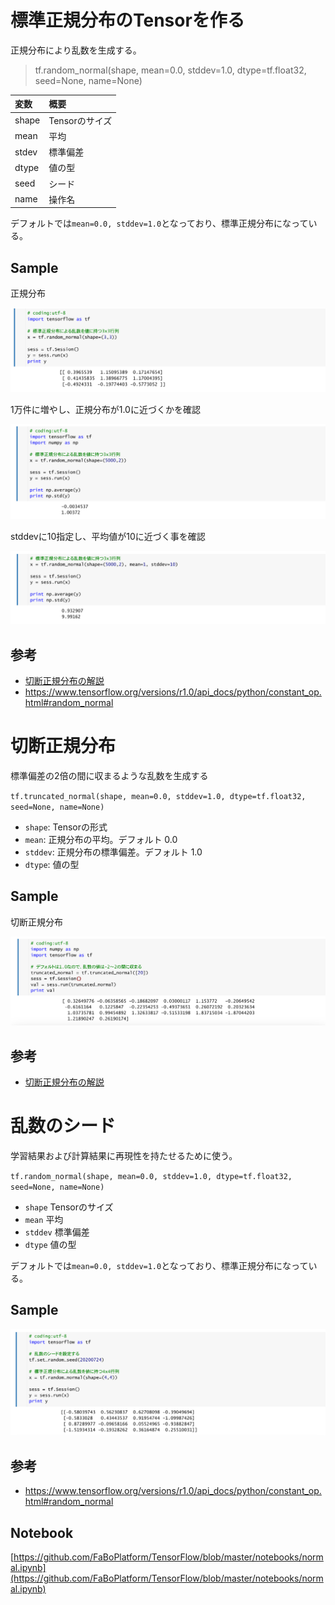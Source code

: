 # 標準正規分布のTensorを作る

正規分布により乱数を生成する。

> tf.random_normal(shape, mean=0.0, stddev=1.0, dtype=tf.float32, seed=None, name=None)


|変数|概要|
|:--|:--|
|shape|Tensorのサイズ|
|mean|平均|
|stdev|標準偏差| 
|dtype|値の型|
|seed|シード|
|name|操作名|

デフォルトでは`mean=0.0, stddev=1.0`となっており、標準正規分布になっている。

## Sample

正規分布

![](/img/normal01.png)

1万件に増やし、正規分布が1.0に近づくかを確認　

![](/img/normal02.png)

stddevに10指定し、平均値が10に近づく事を確認

![](/img/normal03.png)

## 参考

* [切断正規分布の解説](https://ja.wikipedia.org/wiki/%E5%88%87%E6%96%AD%E6%AD%A3%E8%A6%8F%E5%88%86%E5%B8%83)
* https://www.tensorflow.org/versions/r1.0/api_docs/python/constant_op.html#random_normal

# 切断正規分布

標準偏差の2倍の間に収まるような乱数を生成する

`tf.truncated_normal(shape, mean=0.0, stddev=1.0, dtype=tf.float32, seed=None, name=None)`

* `shape`: Tensorの形式
* `mean`: 正規分布の平均。デフォルト 0.0
* `stddev`: 正規分布の標準偏差。デフォルト 1.0
* `dtype`: 値の型

## Sample

切断正規分布

![](/img/normal04.png)

## 参考

* [切断正規分布の解説](https://ja.wikipedia.org/wiki/%E5%88%87%E6%96%AD%E6%AD%A3%E8%A6%8F%E5%88%86%E5%B8%83)

# 乱数のシード

学習結果および計算結果に再現性を持たせるために使う。

`tf.random_normal(shape, mean=0.0, stddev=1.0, dtype=tf.float32, seed=None, name=None)`

* `shape` Tensorのサイズ
* `mean` 平均
* `stddev` 標準偏差
* `dtype` 値の型

デフォルトでは`mean=0.0, stddev=1.0`となっており、標準正規分布になっている。

## Sample

![](/img/normal05.png)

## 参考

* https://www.tensorflow.org/versions/r1.0/api_docs/python/constant_op.html#random_normal

## Notebook

[https://github.com/FaBoPlatform/TensorFlow/blob/master/notebooks/normal.ipynb](https://github.com/FaBoPlatform/TensorFlow/blob/master/notebooks/normal.ipynb)

